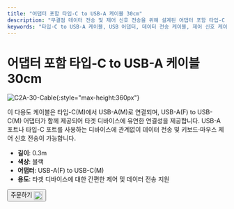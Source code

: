 ```yaml
---
title: "어댑터 포함 타입-C to USB-A 케이블 30cm"
description: "무결점 데이터 전송 및 제어 신호 전송을 위해 설계된 어댑터 포함 타입-C to USB-A 케이블의 유연성을 경험해 보세요. USB-A 또는 타입-C 포트를 가진 디바이스를 완벽하게 연결합니다."
keywords: "타입-C to USB-A 케이블, USB 어댑터, 데이터 전송 케이블, 제어 신호 케이블, 다용도 연결"
---
```


# 어댑터 포함 타입-C to USB-A 케이블 30cm

![C2A-30-Cable](https://assets.openterface.com/images/product/part/OP-04-CABLE30-C2A.webp){:style="max-height:360px"}

이 다용도 케이블은 타입-C(M)에서 USB-A(M)로 연결되며, USB-A(F) to USB-C(M) 어댑터가 함께 제공되어 타겟 디바이스에 유연한 연결성을 제공합니다. USB-A 포트나 타입-C 포트를 사용하는 디바이스에 관계없이 데이터 전송 및 키보드·마우스 제어 신호 전송이 가능합니다.

- **길이**: 0.3m  
- **색상**: 블랙  
- **어댑터**: USB-A(F) to USB-C(M)  
- **용도**: 타겟 디바이스에 대한 간편한 제어 및 데이터 전송 지원

<button class="md-button" onclick="window.location.href='https://shop.techxartisan.com/products/type-c-to-usb-a-cable-with-adapter'">주문하기 <img src="https://assets.openterface.com/images/trademark/txa.svg" alt="TxA Shop" style="vertical-align: middle; height: 20px;"></button>
